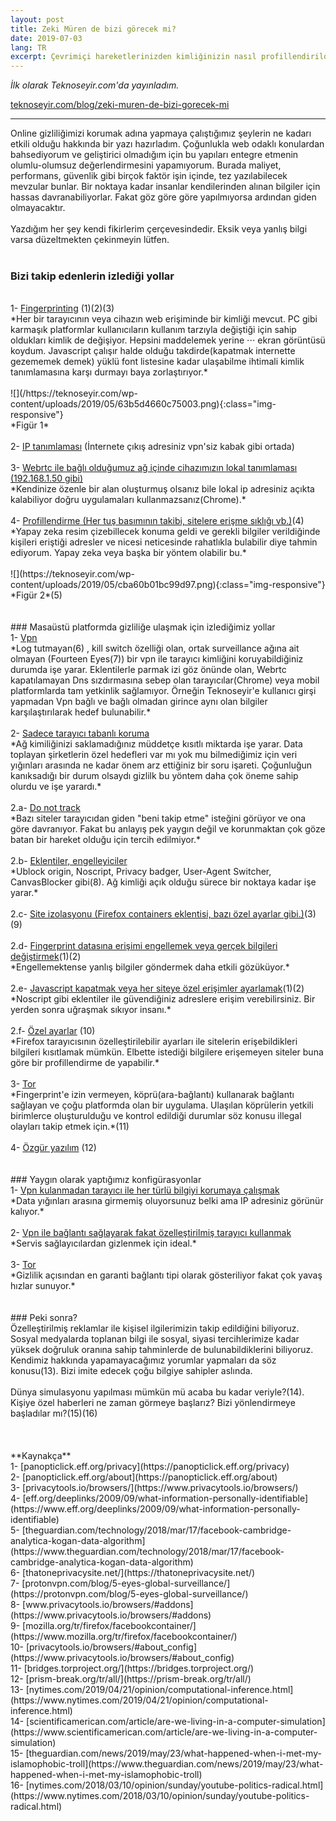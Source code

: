 ```yaml
---
layout: post
title: Zeki Müren de bizi görecek mi?
date: 2019-07-03
lang: TR
excerpt: Çevrimiçi hareketlerinizden kimliğinizin nasıl profillendirildiği ve detayları.
---
```



*İlk olarak Teknoseyir.com'da yayınladım.*


[teknoseyir.com/blog/zeki-muren-de-bizi-gorecek-mi](https://teknoseyir.com/blog/zeki-muren-de-bizi-gorecek-mi)



<hr>



Online gizliliğimizi korumak adına yapmaya çalıştığımız şeylerin ne kadarı etkili olduğu hakkında bir yazı hazırladım. Çoğunlukla web odaklı konulardan bahsediyorum ve geliştirici olmadığım için bu yapıları entegre etmenin olumlu-olumsuz değerlendirmesini yapamıyorum. Burada maliyet, performans, güvenlik gibi birçok faktör işin içinde, tez yazılabilecek mevzular bunlar. Bir noktaya kadar insanlar kendilerinden alınan bilgiler için hassas davranabiliyorlar. Fakat göz göre göre yapılmıyorsa ardından giden olmayacaktır.
<br>
<br>
Yazdığım her şey kendi fikirlerim çerçevesindedir. Eksik veya yanlış bilgi varsa düzeltmekten çekinmeyin lütfen.
<br>
<br>
### Bizi takip edenlerin izlediği yollar
<br>
1- <ins>Fingerprinting</ins> (1)(2)(3)
<br>
*Her bir tarayıcının veya cihazın web erişiminde bir kimliği mevcut. PC gibi karmaşık platformlar kullanıcıların kullanım tarzıyla değiştiği için sahip oldukları kimlik de değişiyor. Hepsini maddelemek yerine ⋅⋅⋅ ekran görüntüsü koydum. Javascript çalışır halde olduğu takdirde(kapatmak internette gezememek demek) yüklü font listesine kadar ulaşabilme ihtimali kimlik tanımlamasına karşı durmayı baya zorlaştırıyor.*
<br>
<br>
![](/https://teknoseyir.com/wp-content/uploads/2019/05/63b5d4660c75003.png){:class="img-responsive"}
<br>
*Figür 1*
<br>
<br>
2- <ins>IP tanımlaması</ins> (İnternete çıkış adresiniz vpn'siz kabak gibi ortada)
<br>
<br>
3- <ins>Webrtc ile bağlı olduğumuz ağ içinde cihazımızın lokal tanımlaması (192.168.1.50 gibi)</ins>
<br>
*Kendinize özenle bir alan oluşturmuş olsanız bile lokal ip adresiniz açıkta kalabiliyor doğru uygulamaları kullanmazsanız(Chrome).*
<br>
<br>
4- <ins>Profillendirme (Her tuş basımının takibi, sitelere erişme sıklığı vb.)</ins>(4)
<br>
*Yapay zeka resim çizebillecek konuma geldi ve gerekli bilgiler verildiğinde kişileri eriştiği adresler ve nicesi neticesinde rahatlıkla bulabilir diye tahmin ediyorum. Yapay zeka veya başka bir yöntem olabilir bu.*
<br>
<br>
![](https://teknoseyir.com/wp-content/uploads/2019/05/cba60b01bc99d97.png){:class="img-responsive"}
<br>
*Figür 2*(5)
<br>
<br>
<br>
### Masaüstü platformda gizliliğe ulaşmak için izlediğimiz yollar
<br>
1- <ins>Vpn</ins>
<br>
*Log tutmayan(6) , kill switch özelliği olan, ortak surveillance ağına ait olmayan (Fourteen Eyes(7)) bir vpn ile tarayıcı kimliğini koruyabildiğiniz durumda işe yarar. Eklentilerle parmak izi göz önünde olan, Webrtc kapatılamayan Dns sızdırmasına sebep olan tarayıcılar(Chrome) veya mobil platformlarda tam yetkinlik sağlamıyor. Örneğin Teknoseyir'e kullanıcı girşi yapmadan Vpn bağlı ve bağlı olmadan girince aynı olan bilgiler karşılaştırılarak hedef bulunabilir.*
<br>
<br>
2- <ins>Sadece tarayıcı tabanlı koruma</ins>
<br>
*Ağ kimiliğinizi saklamadığınız müddetçe kısıtlı miktarda işe yarar. Data toplayan şirketlerin özel hedefleri var mı yok mu bilmediğimiz için veri yığınları arasında ne kadar önem arz ettiğiniz bir soru işareti. Çoğunluğun kanıksadığı bir durum olsaydı gizlilk bu yöntem daha çok öneme sahip olurdu ve işe yarardı.*
<br>
<br>
2.a- <ins>Do not track</ins>
<br>
*Bazı siteler tarayıcıdan giden "beni takip etme" isteğini görüyor ve ona göre davranıyor. Fakat bu anlayış pek yaygın değil ve korunmaktan çok göze batan bir hareket olduğu için tercih edilmiyor.*
<br>
<br>
2.b- <ins>Eklentiler, engelleyiciler</ins>
<br>
*Ublock origin, Noscript, Privacy badger, User-Agent Switcher, CanvasBlocker gibi(8). Ağ kimliği açık olduğu sürece bir noktaya kadar işe yarar.*
<br>
<br>
2.c- <ins>Site izolasyonu (Firefox containers eklentisi, bazı özel ayarlar gibi.)</ins>(3)(9) 
<br>
<br>
2.d- <ins>Fingerprint datasına erişimi engellemek veya gerçek bilgileri değiştirmek</ins>(1)(2)
<br>
*Engellemektense yanlış bilgiler göndermek daha etkili gözüküyor.*
<br>
<br>
2.e- <ins>Javascript kapatmak veya her siteye özel erişimler ayarlamak</ins>(1)(2)
<br>
*Noscript gibi eklentiler ile güvendiğiniz adreslere erişim verebilirsiniz. Bir yerden sonra uğraşmak sıkıyor insanı.*
<br>
<br>
2.f- <ins>Özel ayarlar</ins> (10)
<br>
*Firefox tarayıcısının özelleştirilebilir ayarları ile sitelerin erişebildikleri bilgileri kısıtlamak mümkün. Elbette istediği bilgilere erişemeyen siteler buna göre bir profillendirme de yapabilir.*
<br>
<br>
3- <ins>Tor</ins>
<br>
*Fingerprint'e izin vermeyen, köprü(ara-bağlantı) kullanarak bağlantı sağlayan ve çoğu platformda olan bir uygulama. Ulaşılan köprülerin yetkili birimlerce oluşturulduğu ve kontrol edildiği durumlar söz konusu illegal olayları takip etmek için.*(11)
<br>
<br>
4- <ins>Özgür yazılım</ins> (12)
<br>
<br>
<br>
### Yaygın olarak yaptığımız konfigürasyonlar
<br>
1- <ins>Vpn kulanmadan tarayıcı ile her türlü bilgiyi korumaya çalışmak</ins>
<br>
*Data yığınları arasına girmemiş oluyorsunuz belki ama IP adresiniz görünür kalıyor.*
<br>
<br>
2- <ins>Vpn ile bağlantı sağlayarak fakat özelleştirilmiş tarayıcı kullanmak</ins>
<br>
*Servis sağlayıcılardan gizlenmek için ideal.*
<br>
<br>
3- <ins>Tor</ins>
<br>
*Gizlilik açısından en garanti bağlantı tipi olarak gösteriliyor fakat çok yavaş hızlar sunuyor.*
<br>
<br>
<br>
### Peki sonra?
<br>
Özelleştirilmiş reklamlar ile kişisel ilgilerimizin takip edildiğini biliyoruz. Sosyal medyalarda toplanan bilgi ile sosyal, siyasi tercihlerimize kadar yüksek doğruluk oranına sahip tahminlerde de bulunabildiklerini biliyoruz. Kendimiz hakkında yapamayacağımız yorumlar yapmaları da söz konusu(13). Bizi imite edecek çoğu bilgiye sahipler aslında.
<br>
<br>
Dünya simulasyonu yapılması mümkün mü acaba bu kadar veriyle?(14). Kişiye özel haberleri ne zaman görmeye başlarız? Bizi yönlendirmeye başladılar mı?(15)(16)
<br>
<br>
<br>
<br>
**Kaynakça**
<br>
1- [panopticlick.eff.org/privacy](https://panopticlick.eff.org/privacy)
<br>
2- [panopticlick.eff.org/about](https://panopticlick.eff.org/about)
<br>
3- [privacytools.io/browsers/](https://www.privacytools.io/browsers/)
<br>
4- [eff.org/deeplinks/2009/09/what-information-personally-identifiable](https://www.eff.org/deeplinks/2009/09/what-information-personally-identifiable)
<br>
5- [theguardian.com/technology/2018/mar/17/facebook-cambridge-analytica-kogan-data-algorithm](https://www.theguardian.com/technology/2018/mar/17/facebook-cambridge-analytica-kogan-data-algorithm)
<br>
6- [thatoneprivacysite.net/](https://thatoneprivacysite.net/)
<br>
7- [protonvpn.com/blog/5-eyes-global-surveillance/](https://protonvpn.com/blog/5-eyes-global-surveillance/)
<br>
8- [www.privacytools.io/browsers/#addons](https://www.privacytools.io/browsers/#addons)
<br>
9- [mozilla.org/tr/firefox/facebookcontainer/](https://www.mozilla.org/tr/firefox/facebookcontainer/)
<br>
10- [privacytools.io/browsers/#about_config](https://www.privacytools.io/browsers/#about_config)
<br>
11- [bridges.torproject.org/](https://bridges.torproject.org/)
<br>
12- [prism-break.org/tr/all/](https://prism-break.org/tr/all/)
<br>
13- [nytimes.com/2019/04/21/opinion/computational-inference.html](https://www.nytimes.com/2019/04/21/opinion/computational-inference.html)
<br>
14- [scientificamerican.com/article/are-we-living-in-a-computer-simulation](https://www.scientificamerican.com/article/are-we-living-in-a-computer-simulation)
<br>
15- [theguardian.com/news/2019/may/23/what-happened-when-i-met-my-islamophobic-troll](https://www.theguardian.com/news/2019/may/23/what-happened-when-i-met-my-islamophobic-troll)
<br>
16- [nytimes.com/2018/03/10/opinion/sunday/youtube-politics-radical.html](https://www.nytimes.com/2018/03/10/opinion/sunday/youtube-politics-radical.html)